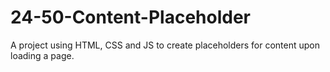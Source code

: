 # 24-50-Content-Placeholder
A project using HTML, CSS and JS to create placeholders for content upon loading a page.

